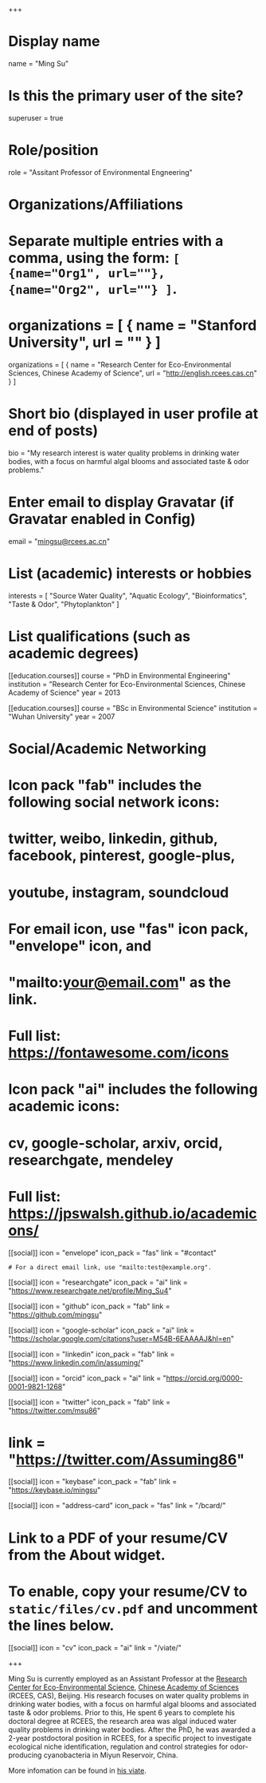 +++
# Display name
name = "Ming Su"

# Is this the primary user of the site?
superuser = true

# Role/position
role = "Assitant Professor of Environmental Engneering"

# Organizations/Affiliations
#   Separate multiple entries with a comma, using the form: `[ {name="Org1", url=""}, {name="Org2", url=""} ]`.
# organizations = [ { name = "Stanford University", url = "" } ]
organizations = [ { name = "Research Center for Eco-Environmental Sciences, Chinese Academy of Science", url = "http://english.rcees.cas.cn" } ]

# Short bio (displayed in user profile at end of posts)
bio = "My research interest is water quality problems in drinking water bodies, with a focus on harmful algal blooms and associated taste & odor problems."

# Enter email to display Gravatar (if Gravatar enabled in Config)
email = "mingsu@rcees.ac.cn"

# List (academic) interests or hobbies
interests = [
    "Source Water Quality",
    "Aquatic Ecology",
    "Bioinformatics",
    "Taste & Odor",
    "Phytoplankton"
]

# List qualifications (such as academic degrees)

[[education.courses]]
    course = "PhD in Environmental Engineering"
    institution = "Research Center for Eco-Environmental Sciences, Chinese Academy of Science"
    year = 2013

[[education.courses]]
    course = "BSc in Environmental Science"
    institution = "Wuhan University"
    year = 2007


# Social/Academic Networking
#
# Icon pack "fab" includes the following social network icons:
#
#   twitter, weibo, linkedin, github, facebook, pinterest, google-plus,
#   youtube, instagram, soundcloud
#
#   For email icon, use "fas" icon pack, "envelope" icon, and
#   "mailto:your@email.com" as the link.
#
#   Full list: https://fontawesome.com/icons
#
# Icon pack "ai" includes the following academic icons:
#
#   cv, google-scholar, arxiv, orcid, researchgate, mendeley
#
#   Full list: https://jpswalsh.github.io/academicons/

[[social]]
    icon = "envelope"
    icon_pack = "fas"
    link = "#contact"

    # For a direct email link, use "mailto:test@example.org".

[[social]]
    icon = "researchgate"
    icon_pack = "ai"
    link = "https://www.researchgate.net/profile/Ming_Su4"

[[social]]
  icon = "github"
  icon_pack = "fab"
  link = "https://github.com/mingsu"

[[social]]
    icon = "google-scholar"
    icon_pack = "ai"
    link = "https://scholar.google.com/citations?user=M54B-6EAAAAJ&hl=en"

[[social]]
    icon = "linkedin"
    icon_pack = "fab"
    link = "https://www.linkedin.com/in/assuming/"

[[social]]
    icon = "orcid"
    icon_pack = "ai"
    link = "https://orcid.org/0000-0001-9821-1268"

[[social]]
  icon = "twitter"
  icon_pack = "fab"
  link = "https://twitter.com/msu86"
# link = "https://twitter.com/Assuming86"

[[social]]
  icon = "keybase"
  icon_pack = "fab"
  link = "https://keybase.io/mingsu"

[[social]]
    icon = "address-card"
    icon_pack = "fas"
    link = "/bcard/"

# Link to a PDF of your resume/CV from the About widget.
# To enable, copy your resume/CV to `static/files/cv.pdf` and uncomment the lines below.
[[social]]
  icon = "cv"
  icon_pack = "ai"
  link = "/viate/"

+++


Ming Su is currently employed as an Assistant Professor at the
[Research Center for Eco-Environmental
Science](http://english.rcees.cas.cn), [Chinese Academy of
Sciences](http://english.cas.cn) (RCEES, CAS), Beijing. His
research focuses on water quality problems in drinking water
bodies, with a focus on harmful algal blooms and associated taste
\& odor problems.  Prior to this, He spent 6 years to complete
his doctoral degree at RCEES, the research area was algal induced
water quality problems in drinking water bodies. After the PhD,
he was awarded a 2-year postdoctoral position in RCEES, for a
specific project to investigate ecological niche identification,
regulation and control strategies for odor-producing
cyanobacteria in Miyun Reservoir, China.

More infomation can be found in [his viate](/viate/).
